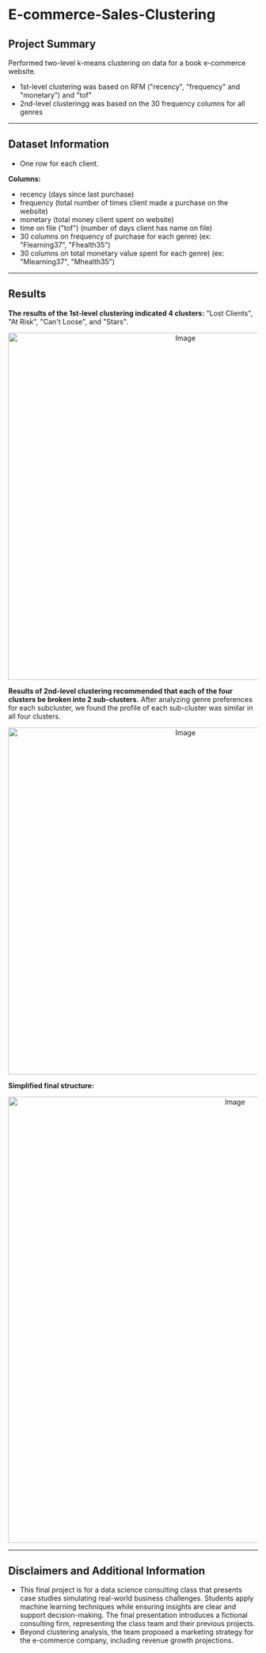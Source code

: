 # E-commerce-Sales-Clustering

## Project Summary
Performed two-level k-means clustering on data for a book e-commerce website.

- 1st-level clustering was based on RFM ("recency", "frequency" and "monetary") and "tof"
- 2nd-level clusteringg was based on the 30 frequency columns for all genres

---

## Dataset Information
- One row for each client.

**Columns:**
- recency (days since last purchase)
- frequency (total number of times client made a purchase on the website)
- monetary (total money client spent on website)
- time on file ("tof") (number of days client has name on file)
- 30 columns on frequency of purchase for each genre) (ex: "Flearning37", "Fhealth35")
- 30 columns on total monetary value spent for each genre) (ex: "Mlearning37", "Mhealth35")

---

## Results
**The results of the 1st-level clustering indicated 4 clusters:** "Lost Clients", "At Risk", "Can't Loose", and "Stars". 

<p align="center">
  <img width="700" alt="Image" src="https://github.com/user-attachments/assets/a88463d5-996e-4095-9bd3-e41708f7180a" />
</p>

**Results of 2nd-level clustering recommended that each of the four clusters be broken into 2 sub-clusters.** After analyzing genre preferences for each subcluster, we found the profile of each sub-cluster was similar in all four clusters. 

<p align="center">
  <img width="700" alt="Image" src="https://github.com/user-attachments/assets/ba1b7509-6319-4706-81d0-e74de628560a" />
</p>

**Simplified final structure:**

<p align="center">
  <img width="900" alt="Image" src="https://github.com/user-attachments/assets/7dd5853b-8556-4572-9292-06757e62a39d" />
</p>

---

## Disclaimers and Additional Information
- This final project is for a data science consulting class that presents case studies simulating real-world business challenges. Students apply machine learning techniques while ensuring insights are clear and support decision-making. The final presentation introduces a fictional consulting firm, representing the class team and their previous projects.
- Beyond clustering analysis, the team proposed a marketing strategy for the e-commerce company, including revenue growth projections.






